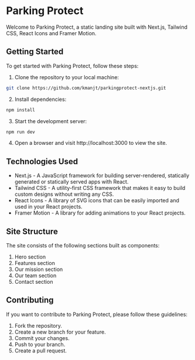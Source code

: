 # Parking Protect

Welcome to Parking Protect, a static landing site built with Next.js, Tailwind CSS, React Icons and Framer Motion.

## Getting Started

To get started with Parking Protect, follow these steps:

1. Clone the repository to your local machine:

```bash
git clone https://github.com/kmanjt/parkingprotect-nextjs.git
```

2. Install dependencies:
```bash
npm install
```

3. Start the development server:
```bash
npm run dev
```

4. Open a browser and visit http://localhost:3000 to view the site.

## Technologies Used
- Next.js - A JavaScript framework for building server-rendered, statically generated or statically served apps with React.
- Tailwind CSS - A utility-first CSS framework that makes it easy to build custom designs without writing any CSS.
- React Icons - A library of SVG icons that can be easily imported and used in your React projects.
- Framer Motion - A library for adding animations to your React projects.

## Site Structure

The site consists of the following sections built as components:

1. Hero section
2. Features section
3. Our mission section
4. Our team section
5. Contact section

## Contributing

If you want to contribute to Parking Protect, please follow these guidelines:

1. Fork the repository.
2. Create a new branch for your feature.
3. Commit your changes.
4. Push to your branch.
5. Create a pull request.
